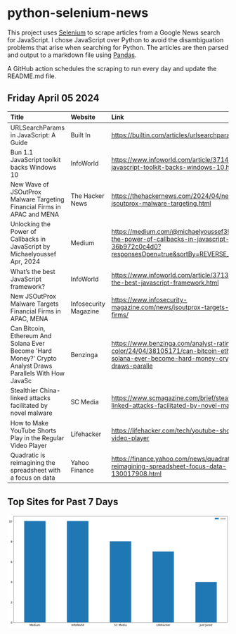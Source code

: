 # python-selenium-news

This project uses [Selenium](https://www.seleniumhq.org/) to scrape articles from a Google News search for JavaScript.
I chose JavaScript over Python to avoid the disambiguation problems that arise when searching for Python.
The articles are then parsed and output to a markdown file using [Pandas](https://pandas.pydata.org/).

A GitHub action schedules the scraping to run every day and update the README.md file.

## Friday April 05 2024


| Title                                                                                                     | Website               | Link                                                                                                                                                      |
|:----------------------------------------------------------------------------------------------------------|:----------------------|:----------------------------------------------------------------------------------------------------------------------------------------------------------|
| URLSearchParams in JavaScript: A Guide                                                                    | Built In              | https://builtin.com/articles/urlsearchparams                                                                                                              |
| Bun 1.1 JavaScript toolkit backs Windows 10                                                               | InfoWorld             | https://www.infoworld.com/article/3714825/bun-11-javascript-toolkit-backs-windows-10.html                                                                 |
| New Wave of JSOutProx Malware Targeting Financial Firms in APAC and MENA                                  | The Hacker News       | https://thehackernews.com/2024/04/new-wave-of-jsoutprox-malware-targeting.html                                                                            |
| Unlocking the Power of Callbacks in JavaScript  by Michaelyoussef  Apr, 2024                              | Medium                | https://medium.com/@michaelyoussef396/unlocking-the-power-of-callbacks-in-javascript-36b972c0c4d0?responsesOpen=true&sortBy=REVERSE_CHRON                 |
| What’s the best JavaScript framework?                                                                     | InfoWorld             | https://www.infoworld.com/article/3713207/whats-the-best-javascript-framework.html                                                                        |
| New JSOutProx Malware Targets Financial Firms in APAC, MENA                                               | Infosecurity Magazine | https://www.infosecurity-magazine.com/news/jsoutprox-targets-financial-firms/                                                                             |
| Can Bitcoin, Ethereum And Solana Ever Become 'Hard Money?' Crypto Analyst Draws Parallels With How JavaSc | Benzinga              | https://www.benzinga.com/analyst-ratings/analyst-color/24/04/38105171/can-bitcoin-ethereum-and-solana-ever-become-hard-money-crypto-analyst-draws-paralle |
| Stealthier China-linked attacks facilitated by novel malware                                              | SC Media              | https://www.scmagazine.com/brief/stealthier-china-linked-attacks-facilitated-by-novel-malware                                                             |
| How to Make YouTube Shorts Play in the Regular Video Player                                               | Lifehacker            | https://lifehacker.com/tech/youtube-shorts-regular-video-player                                                                                           |
| Quadratic is reimagining the spreadsheet with a focus on data                                             | Yahoo Finance         | https://finance.yahoo.com/news/quadratic-reimagining-spreadsheet-focus-data-130017908.html                                                                |
## Top Sites for Past 7 Days

![Graph of Top Sites](https://raw.githubusercontent.com/dan-mba/python-selenium-news/main/last-week.png)
